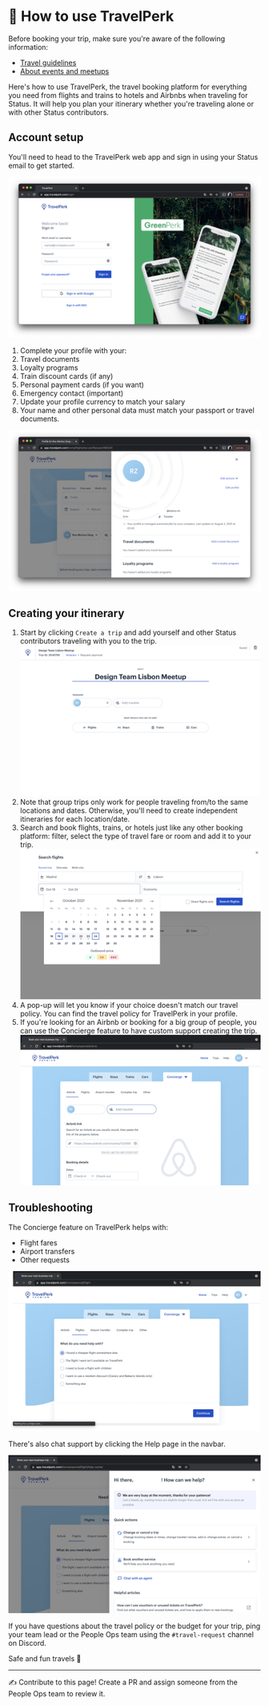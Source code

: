 # 🧳 How to use TravelPerk

Before booking your trip, make sure you're aware of the following information:

* [Travel guidelines](/src/remote-at-status/traveling-for-status.md)
* [About events and meetups](src/perks/events-and-meetups.md)

Here's how to use TravelPerk, the travel booking platform for everything you need from flights and trains to hotels and Airbnbs when traveling for Status. It will help you plan your itinerary whether you're traveling alone or with other Status contributors.


## Account setup

You'll need to head to the TravelPerk web app and sign in using your Status email to get started. 

![TravelPerk login](/src/images/travelperk-login.png)

1. Complete your profile with your:
2. Travel documents
3. Loyalty programs
4. Train discount cards (if any)
5. Personal payment cards (if you want)
6. Emergency contact (important)
7. Update your profile currency to match your salary
8. Your name and other personal data must match your passport or travel documents.

![TravelPerk profile](/src/images/travelperk-profile.png)


## Creating your itinerary

1. Start by clicking `Create a trip` and add yourself and other Status contributors traveling with you to the trip.
   ![TravelPerk itinerary](/src/images/travelperk-itinerary.png)
3. Note that group trips only work for people traveling from/to the same locations and dates. Otherwise, you'll need to create independent itineraries for each location/date.
4. Search and book flights, trains, or hotels just like any other booking platform: filter, select the type of travel fare or room and add it to your trip.
   ![TravelPerk flights search](/src/images/travelperk-flights.png)
6. A pop-up will let you know if your choice doesn't match our travel policy. You can find the travel policy for TravelPerk in your profile.
8. If you're looking for an Airbnb or booking for a big group of people, you can use the Concierge feature to have custom support creating the trip.
   ![TravelPerk concierge](/src/images/travelperk-concierge.png)


## Troubleshooting

The Concierge feature on TravelPerk helps with:

* Flight fares
* Airport transfers
* Other requests

![TravelPerk Concierge](/src/images/travelperk-support.png)

There's also chat support by clicking the Help page in the navbar.

![TravelPerk help](/src/images/travelperk-help.png)

If you have questions about the travel policy or the budget for your trip, ping your team lead or the People Ops team using the `#travel-request` channel on Discord.

Safe and fun travels 💫

*****

✍️ Contribute to this page! Create a PR and assign someone from the People Ops team to review it.
